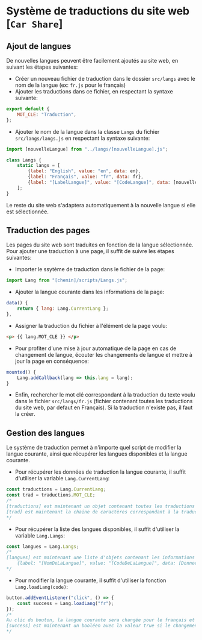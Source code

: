 # Système de traductions du site web [`Car Share`]

## Ajout de langues
De nouvelles langues peuvent être facilement ajoutés au site web, en suivant les étapes suivantes:
- Créer un nouveau fichier de traduction dans le dossier `src/langs` avec le nom de la langue (ex: `fr.js` pour le français)
- Ajouter les traductions dans ce fichier, en respectant la syntaxe suivante:
```js
export default {
    MOT_CLE: "Traduction",
};
```
- Ajouter le nom de la langue dans la classe `Langs` du fichier `src/langs/langs.js` en respectant la syntaxe suivante:
```js
import [nouvelleLangue] from "../langs/[nouvelleLangue].js";

class Langs {
    static langs = [
        {label: "English", value: "en", data: en},
        {label: "Français", value: "fr", data: fr},
        {label: "[LabelLangue]", value: "[CodeLangue]", data: [nouvelleLangue]},
    ];
}
```
Le reste du site web s'adaptera automatiquement à la nouvelle langue si elle est sélectionnée.

## Traduction des pages
Les pages du site web sont traduites en fonction de la langue sélectionnée. Pour ajouter une traduction à une page, il suffit de suivre les étapes suivantes:
- Importer le ssytème de traduction dans le fichier de la page:
```js
import Lang from "[chemin]/scripts/Langs.js";
```
- Ajouter la langue courante dans les informations de la page:
```js
data() {
    return { lang: Lang.CurrentLang };
},
```
- Assigner la traduction du fichier à l'élément de la page voulu:
```html
<p> {{ lang.MOT_CLE }} </p>
```
- Pour profiter d'une mise à jour automatique de la page en cas de changement de langue, écouter les changements de langue et mettre à jour la page en conséquence:
```js
mounted() {
    Lang.addCallback(lang => this.lang = lang);
}
```
- Enfin, rechercher le mot clé correspondant à la traduction du texte voulu dans le fichier `src/langs/fr.js` (fichier contenant toutes les traductions du site web, par defaut en Français). Si la traduction n'existe pas, il faut la créer.

## Gestion des langues
Le système de traduction permet à n'importe quel script de modifier la langue courante, ainsi que récupérer les langues disponibles et la langue courante.
- Pour récupérer les données de traduction la langue courante, il suffit d'utiliser la variable `Lang.CurrentLang`:
```js
const traductions = Lang.CurrentLang;
const trad = traductions.MOT_CLE;
/*
[traductions] est maintenant un objet contenant toutes les traductions de la langue courante sous le format: MOT_CLE: "Traduction".
[trad] est maintenant la chaine de caractères correspondant à la traduction du mot clé "MOT_CLE" dans la langue courante.
*/
```
- Pour récupérer la liste des langues disponibles, il suffit d'utiliser la variable `Lang.Langs`:
```js
const langues = Lang.Langs;
/*
[langues] est maintenant une liste d'objets contenant les informations de chaque langue disponible sous le format:
    {label: "[NomDeLaLangue]", value: "[CodeDeLaLangue]", data: [DonneesDeTraduction]},.
*/
```
- Pour modifier la langue courante, il suffit d'utiliser la fonction `Lang.loadLang(code)`:
```js
button.addEventListener("click", () => {
    const success = Lang.loadLang("fr");
});
/*
Au clic du bouton, la langue courante sera changée pour le français et toutes les traductions des pages écoutant les évenements de la classe Lang seront mises à jour.
[success] est maintenant un booléen avec la valeur true si le changement de langue a réussi, false sinon.
*/
```